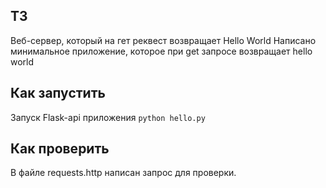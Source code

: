 ## ТЗ 
Веб-сервер, который на гет реквест возвращает Hello World
Написано минимальное  приложение, которое при get запросе возвращает hello world 

## Как запустить 
Запуск Flask-api приложения
`python hello.py`

## Как проверить
В файле requests.http написан запрос для проверки. 

